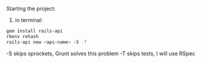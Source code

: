Starting the project:

1. in terminal:
```bash
gem install rails-api
rbenv rehash
rails-api new <api-name> -S -T
```

-S skips sprockets, Grunt solves this problem
-T skips tests, I will use RSpec